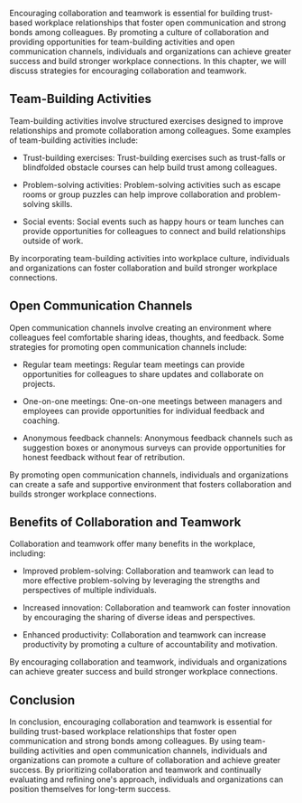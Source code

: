 
Encouraging collaboration and teamwork is essential for building trust-based workplace relationships that foster open communication and strong bonds among colleagues. By promoting a culture of collaboration and providing opportunities for team-building activities and open communication channels, individuals and organizations can achieve greater success and build stronger workplace connections. In this chapter, we will discuss strategies for encouraging collaboration and teamwork.

Team-Building Activities
------------------------

Team-building activities involve structured exercises designed to improve relationships and promote collaboration among colleagues. Some examples of team-building activities include:

* Trust-building exercises: Trust-building exercises such as trust-falls or blindfolded obstacle courses can help build trust among colleagues.

* Problem-solving activities: Problem-solving activities such as escape rooms or group puzzles can help improve collaboration and problem-solving skills.

* Social events: Social events such as happy hours or team lunches can provide opportunities for colleagues to connect and build relationships outside of work.

By incorporating team-building activities into workplace culture, individuals and organizations can foster collaboration and build stronger workplace connections.

Open Communication Channels
---------------------------

Open communication channels involve creating an environment where colleagues feel comfortable sharing ideas, thoughts, and feedback. Some strategies for promoting open communication channels include:

* Regular team meetings: Regular team meetings can provide opportunities for colleagues to share updates and collaborate on projects.

* One-on-one meetings: One-on-one meetings between managers and employees can provide opportunities for individual feedback and coaching.

* Anonymous feedback channels: Anonymous feedback channels such as suggestion boxes or anonymous surveys can provide opportunities for honest feedback without fear of retribution.

By promoting open communication channels, individuals and organizations can create a safe and supportive environment that fosters collaboration and builds stronger workplace connections.

Benefits of Collaboration and Teamwork
--------------------------------------

Collaboration and teamwork offer many benefits in the workplace, including:

* Improved problem-solving: Collaboration and teamwork can lead to more effective problem-solving by leveraging the strengths and perspectives of multiple individuals.

* Increased innovation: Collaboration and teamwork can foster innovation by encouraging the sharing of diverse ideas and perspectives.

* Enhanced productivity: Collaboration and teamwork can increase productivity by promoting a culture of accountability and motivation.

By encouraging collaboration and teamwork, individuals and organizations can achieve greater success and build stronger workplace connections.

Conclusion
----------

In conclusion, encouraging collaboration and teamwork is essential for building trust-based workplace relationships that foster open communication and strong bonds among colleagues. By using team-building activities and open communication channels, individuals and organizations can promote a culture of collaboration and achieve greater success. By prioritizing collaboration and teamwork and continually evaluating and refining one's approach, individuals and organizations can position themselves for long-term success.

